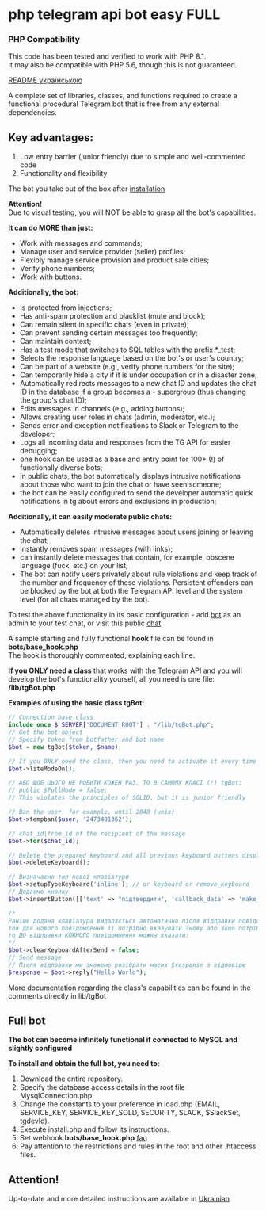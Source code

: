 # php telegram api bot easy FULL

### PHP Compatibility  
This code has been tested and verified to work with PHP 8.1.  
It may also be compatible with PHP 5.6, though this is not guaranteed.  

[README українською](../docs/README.ua.md)  

A complete set of libraries, classes, and functions required to create a functional procedural Telegram bot that is free from any external dependencies.  

## Key advantages:
1. Low entry barrier (junior friendly) due to simple and well-commented code  
2. Functionality and flexibility  

The bot you take out of the box after [installation](../docs/README.en.md#full-bot)  

**Attention!**  
Due to visual testing, you will NOT be able to grasp all the bot's capabilities.

**It can do MORE than just:**  

- Work with messages and commands;  
- Manage user and service provider (seller) profiles;  
- Flexibly manage service provision and product sale cities;  
- Verify phone numbers;  
- Work with buttons.

**Additionally, the bot:**
- Is protected from injections;  
- Has anti-spam protection and blacklist (mute and block);  
- Can remain silent in specific chats (even in private);  
- Can prevent sending certain messages too frequently;  
- Can maintain context;  
- Has a test mode that switches to SQL tables with the prefix *_test;  
- Selects the response language based on the bot's or user's country;  
- Can be part of a website (e.g., verify phone numbers for the site);  
- Can temporarily hide a city if it is under occupation or in a disaster zone;  
- Automatically redirects messages to a new chat ID and updates the chat ID in the database if a group becomes a - supergroup (thus changing the group's chat ID);  
- Edits messages in channels (e.g., adding buttons);  
- Allows creating user roles in chats (admin, moderator, etc.);  
- Sends error and exception notifications to Slack or Telegram to the developer;  
- Logs all incoming data and responses from the TG API for easier debugging;  
- one hook can be used as a base and entry point for 100+ (!) of functionally diverse bots;
- in public chats, the bot automatically displays intrusive notifications about those who want to join the chat or have seen someone;  
- the bot can be easily configured to send the developer automatic quick notifications in tg about errors and exclusions in production;  

**Additionally, it can easily moderate public chats:**
- Automatically deletes intrusive messages about users joining or leaving the chat;  
- Instantly removes spam messages (with links);  
- can instantly delete messages that contain, for example, obscene language (fuck, etc.) on your list;  
- The bot can notify users privately about rule violations and keep track of the number and frequency of these violations. Persistent offenders can be blocked by the bot at both the Telegram API level and the system level (for all chats managed by the bot).  

To test the above functionality in its basic configuration - add [bot](https://t.me/TestHostingUa_bot) as an admin to your test chat, or visit this public [chat](https://t.me/chatForTestPhpBot).  

A sample starting and fully functional **hook** file can be found in  
**bots/base_hook.php**  
The hook is thoroughly commented, explaining each line.  

**If you ONLY need a class** that works with the Telegram API and you will develop the bot's functionality yourself, all you need is one file:  
**/lib/tgBot.php**

**Examples of using the basic class tgBot:**  
```php
// Connection base class
include_once $_SERVER['DOCUMENT_ROOT'] . "/lib/tgBot.php";
// Get the bot object
// Specify token from botfather and bot name
$bot = new tgBot($token, $name);

// If you ONLY need the class, then you need to activate it every time you get the object
$bot->liteModeOn();

// АБО ЩОБ ЦЬОГО НЕ РОБИТИ КОЖЕН РАЗ, ТО В САМОМУ КЛАСІ (!) tgBot:
// public $FullMode = false;
// This violates the principles of SOLID, but it is junior friendly

// Ban the user, for example, until 2048 (unix)
$bot->tempban($user, '2473401362');

// chat_id|from_id of the recipient of the message
$bot->for($chat_id);

// Delete the prepared keyboard and all previous keyboard buttons displayed to the user
$bot->deleteKeyboard();

// Визначаємо тип нової клавіатури
$bot->setupTypeKeyboard('inline'); // or keyboard or remove_keyboard
// Додаємо кнопку
$bot->insertButton([['text' => "підтвердити", 'callback_data' => 'make_ok']]);

/* 
Раніше додана клавіатура видаляється автоматично після відправки повідомлення,
тож для нового повідомлення її потрібно вказувати знову або якщо потрібно зберегти клавіатуру, 
то ДО відправки КОЖНОГО повідомлення можна вказати: 
*/
$bot->clearKeyboardAfterSend = false;
// Send message
// Після відправки ми зможемо розібрати масив $response з відповідю
$response = $bot->reply("Hello World");
```

More documentation regarding the class's capabilities can be found in the comments directly in lib/tgBot  

## Full bot
**The bot can become infinitely functional if connected to MySQL and slightly configured**  


**To install and obtain the full bot, you need to:**
1. Download the entire repository.
2. Specify the database access details in the root file MysqlConnection.php.
3. Change the constants to your preference in load.php (EMAIL, SERVICE_KEY, SERVICE_KEY_SOLD, SECURITY, SLACK, $SlackSet, tgdevId).
4. Execute install.php and follow its instructions.
5. Set webhook **bots/base_hook.php** [faq](../docs/setWebhook.en.md)  
6. Pay attention to the restrictions and rules in the root and other .htaccess files.

## Attention!
Up-to-date and more detailed instructions are available in [Ukrainian](../docs/README.ua.md)  